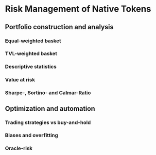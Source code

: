 # Risk Management of Native Tokens


## Portfolio construction and analysis

### Equal-weighted basket

### TVL-weighted basket

### Descriptive statistics

### Value at risk

### Sharpe-, Sortino- and Calmar-Ratio


## Optimization and automation

### Trading strategies vs buy-and-hold

### Biases and overfitting

### Oracle-risk

